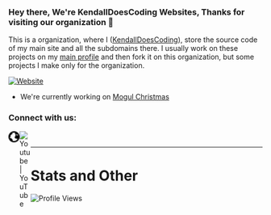 ### Hey there, We're KendallDoesCoding Websites, Thanks for visiting our organization 👋
This is a organization, where I ([KendallDoesCoding](https://github.com/KendallDoesCoding)), store the source code of my main site and all the subdomains there. I usually work on these projects on my [main profile](https://github.com/KendallDoesCoding) and then fork it on this organization, but some projects I make only for the organization.

[![Website](https://img.shields.io/website?label=kendalldoescoding.tech&style=for-the-badge&url=https%3A%2F%2Fkendalldoescoding.tech)](https://kendalldoescoding.tech)

- We're currently working on [Mogul Christmas](https://github.com/KendallDoesCoding/mogul-christmas)

### Connect with us:

[<img align="left" alt="kendalldoescoding.tech" width="22px" src="https://raw.githubusercontent.com/iconic/open-iconic/master/svg/globe.svg" />][website]
[<img align="left" alt="Youtube | YouTube" width="22px" src="https://svgshare.com/i/d5w.svg" />][youtube]

<br />


---

# Stats and Other

<img src="https://komarev.com/ghpvc/?username=Kendall-Does-Coding-Websites" alt="Profile Views" />

[website]: https://kendalldoescoding.tech
[youtube]: https://kendalldoescoding.tech/codingYT
